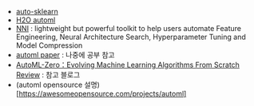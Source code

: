 - [auto-sklearn](https://automl.github.io/auto-sklearn/master/index.html#)
- [H2O automl](http://docs.h2o.ai/h2o/latest-stable/h2o-docs/automl.html)
- [NNI](https://github.com/microsoft/nni) : lightweight but powerful toolkit to help users automate Feature Engineering, Neural Architecture Search, Hyperparameter Tuning and Model Compression
- [automl paper](https://github.com/hibayesian/awesome-automl-papers) : 나중에 공부 참고
- [AutoML-Zero：Evolving Machine Learning Algorithms From Scratch Review](https://hoya012.github.io/blog/automl-zero-review/) : 참고 블로그
- (automl opensource 설명)[https://awesomeopensource.com/projects/automl]

